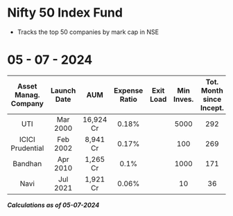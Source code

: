 # Nifty 50 Index Fund

- Tracks the top 50 companies by mark cap in NSE


# 05 - 07 - 2024

|  Asset Manag. Company  |  Launch Date  |     AUM     |  Expense Ratio  |  Exit Load  |  Min Inves.  |  Tot. Month since Incept.  |  Avg. cash inflow/month  |  CAGR 1Y  | CAGR 2Y  |  CAGR 3Y  | CAGR 4Y  | CAGR 5Y  |
|:----------------------:|:-------------:|:-----------:|:---------------:|:-----------:|:------------:|:--------------------------:|:------------------------:|:---------:|:--------:|:---------:|:--------:|:--------:|
|  UTI                   |   Mar 2000    |  16,924 Cr  |     0.18%       |             |    5000      |            292             |         57.5 Cr          |  26.57%   |  24.98%  |  16.78%   |  24.22%  |  16.32%  |
|  ICICI Prudential      |   Feb 2002    |   8,941 Cr  |     0.17%       |             |    100       |            269             |           33 Cr          |  26.52%   |  24.94%  |  16.69%   |  24.15%  |  16.32%  |
|  Bandhan               |   Apr 2010    |   1,265 Cr  |      0.1%       |             |    1000      |            171             |          7.4 Cr          |  26.65%   |  25.05%  |  16.81%   |  24.26%  |  16.52%  |
|  Navi                  |   Jul 2021    |   1,921 Cr  |     0.06%       |             |     10       |             36             |           53 Cr          |  26.60%   |  25.02%  |           |          |          |

***Calculations as of 05-07-2024***
